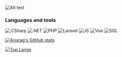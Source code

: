 ![Alt text](https://github.com/tulayev/tulayev/blob/main/1.gif)

### Languages and tools

![.CSharp](https://img.shields.io/badge/-C%23-1f2937?style=for-the-badge&logo=CSharp&logoColor=8b5cf6)
![.NET](https://img.shields.io/badge/-Framework-1f2937?style=for-the-badge&logo=.net&logoColor=3b82f6)
![PHP](https://img.shields.io/badge/-PHP-1f2937?style=for-the-badge&logo=php&logoColor=4338ca)
![Laravel](https://img.shields.io/badge/-Laravel-1f2937?style=for-the-badge&logo=laravel&logoColor=e11d48)
![JS](https://img.shields.io/badge/-JavaScript-1f2937?style=for-the-badge&logo=javascript&logoColor=facc15)
![Vue](https://img.shields.io/badge/-VueJS-1f2937?style=for-the-badge&logo=vue.js&logoColor=84cc16)
![SQL](https://img.shields.io/badge/-SQL-1f2937?style=for-the-badge&logo=PostgreSQL&logoColor=c084fc)

[![Anurag's GitHub stats](https://github-readme-stats.vercel.app/api?username=tulayev&show_icons=true&theme=jolly&count_private=true)](https://github.com/anuraghazra/github-readme-stats)

[![Top Langs](https://github-readme-stats.vercel.app/api/top-langs/?username=tulayev&langs_count=5&theme=aura)](https://github.com/anuraghazra/github-readme-stats)

